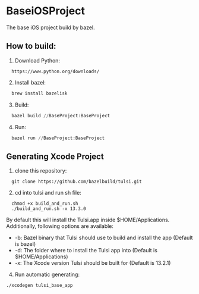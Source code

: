 # BaseiOSProject
The base iOS project build by bazel.

## How to build:
1. Download Python:
  ```
    https://www.python.org/downloads/
  ```

2. Install bazel:
  ```py
    brew install bazelisk
  ```
3. Build:
  ```py
    bazel build //BaseProject:BaseProject  
  ```
4. Run:  
  ```py
    bazel run //BaseProject:BaseProject  
  ```
  
## Generating Xcode Project
1. clone this repository:
  ```
    git clone https://github.com/bazelbuild/tulsi.git
  ```
2. cd into tulsi and run sh file:
  ```
    chmod +x build_and_run.sh
    ./build_and_run.sh -x 13.3.0
  ```
  By default this will install the Tulsi.app inside $HOME/Applications. Additionally, following options are available:

 - -b: Bazel binary that Tulsi should use to build and install the app (Default is bazel)
 - -d: The folder where to install the Tulsi app into (Default is $HOME/Applications)
 - -x: The Xcode version Tulsi should be built for (Default is 13.2.1)

 4. Run automatic generating:
 ```
./xcodegen tulsi_base_app
 ```